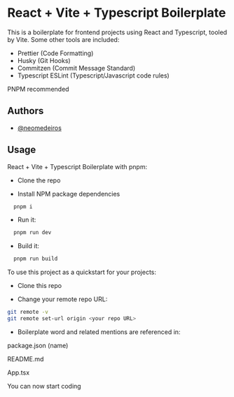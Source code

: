 # React + Vite + Typescript Boilerplate

This is a boilerplate for frontend projects using React and Typescript, tooled by Vite. Some other tools are included:

- Prettier (Code Formatting)
- Husky (Git Hooks)
- Commitzen (Commit Message Standard)
- Typescript ESLint (Typescript/Javascript code rules)

PNPM recommended 

## Authors

- [@neomedeiros](https://www.github.com/neomedeiros)

## Usage

React + Vite + Typescript Boilerplate with pnpm:

- Clone the repo

- Install NPM package dependencies

```bash
  pnpm i
```

- Run it:

```bash
  pnpm run dev
```

- Build it:

```bash
  pnpm run build
```

To use this project as a quickstart for your projects:

- Clone this repo

- Change your remote repo URL:

```bash
git remote -v
git remote set-url origin <your repo URL>
```

- Boilerplate word and related mentions are referenced in:

package.json (name)

README.md

App.tsx

You can now start coding
